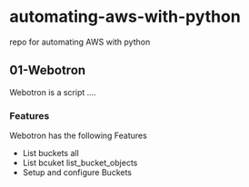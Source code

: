 # automating-aws-with-python
repo for automating AWS with python

## 01-Webotron

Webotron is a script ....

### Features

Webotron has the following Features

- List buckets all
- List bcuket list_bucket_objects
- Setup and configure Buckets

